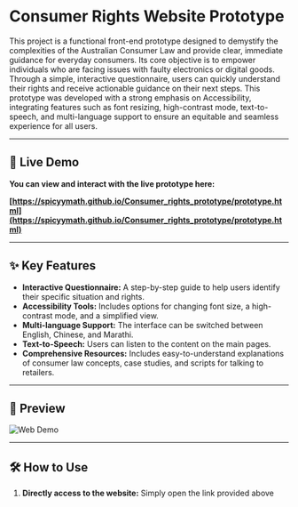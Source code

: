 # Consumer Rights Website Prototype

This project is a functional front-end prototype designed to demystify the complexities of the Australian Consumer Law and provide clear, immediate guidance for everyday consumers. Its core objective is to empower individuals who are facing issues with faulty electronics or digital goods. Through a simple, interactive questionnaire, users can quickly understand their rights and receive actionable guidance on their next steps. This prototype was developed with a strong emphasis on Accessibility, integrating features such as font resizing, high-contrast mode, text-to-speech, and multi-language support to ensure an equitable and seamless experience for all users.

---

## 🚀 Live Demo

**You can view and interact with the live prototype here:**

**[https://spicyymath.github.io/Consumer_rights_prototype/prototype.html](https://spicyymath.github.io/Consumer_rights_prototype/prototype.html)**

---

## ✨ Key Features

*   **Interactive Questionnaire:** A step-by-step guide to help users identify their specific situation and rights.
*   **Accessibility Tools:** Includes options for changing font size, a high-contrast mode, and a simplified view.
*   **Multi-language Support:** The interface can be switched between English, Chinese, and Marathi.
*   **Text-to-Speech:** Users can listen to the content on the main pages.
*   **Comprehensive Resources:** Includes easy-to-understand explanations of consumer law concepts, case studies, and scripts for talking to retailers.

---

## 📸 Preview

![Web Demo](https://github.com/SpicyyMath/Consumer_rights_prototype/raw/main/questionnaire.gif)

---

## 🛠️ How to Use

1.  **Directly access to the website:** Simply open the link provided above
